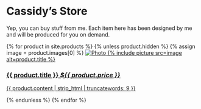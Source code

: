 # Cassidy’s Store

Yep, you can buy stuff from me. Each item here has been designed by me and will be produced for you on demand.

<div class="products">
  {% for product in site.products %}
    {% unless product.hidden %}
    {% assign image = product.images[0] %}
      <a href="{{ product.url }}" class="product">
        <img src="{{ product.images[0] }}" alt="Photo" />
        {% include picture src=image alt=product.title %}
        <h3>{{ product.title }} <em>${{ product.price }}</em></h3>
        <p>{{ product.content | strip_html | truncatewords: 9 }}</p>
      </a>
    {% endunless %}
  {% endfor %}
</div>

